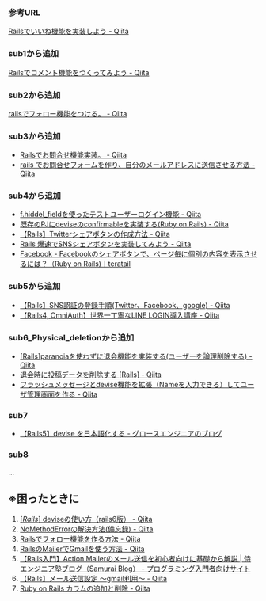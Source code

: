 ### 参考URL
[Railsでいいね機能を実装しよう - Qiita](https://qiita.com/nojinoji/items/2c66499848d882c31ffa)

### sub1から追加
[Railsでコメント機能をつくってみよう - Qiita](https://qiita.com/nojinoji/items/2034764897c6e91ef982)

### sub2から追加
[railsでフォロー機能をつける。 - Qiita](https://qiita.com/kitaokeita/items/59b625e0c43a62f5fe6a)

### sub3から追加
* [Railsでお問合せ機能実装。 - Qiita](https://qiita.com/YJ2222/items/fcf21b6a33721ede13e5)
* [rails でお問合せフォームを作り、自分のメールアドレスに送信させる方法 - Qiita](https://qiita.com/george022497/items/30a360baca14b33b4602)

### sub4から追加
* [f.hiddel_fieldを使ったテストユーザーログイン機能 - Qiita](https://qiita.com/V_PG_N/items/1f25efe3855881698eb6)
* [既存のPJにdeviseのconfirmableを実装する(Ruby on Rails) - Qiita](https://qiita.com/akahirout2641/items/39333b5ca88be6ce81fa)
* [【Rails】Twitterシェアボタンの作成方法 - Qiita](https://qiita.com/matsubishi5/items/adfb4a617a9494612c6b)
* [Rails 爆速でSNSシェアボタンを実装してみよう - Qiita](https://qiita.com/keitah/items/6bce3913c3f9f4415693)
* [Facebook - Facebookのシェアボタンで、ページ毎に個別の内容を表示させるには？（Ruby on Rails)｜teratail](https://teratail.com/questions/103055)

### sub5から追加
* [【Rails】SNS認証の登録手順(Twitter、Facebook、google) - Qiita](https://qiita.com/manbolila/items/8caa1f5d2b1fb96d2646)
* [【Rails4, OmniAuth】世界一丁寧なLINE LOGIN導入講座 - Qiita](https://qiita.com/YuitoSato/items/a9e613370f418d5c322c)

### sub6_Physical_deletionから追加
* [[Rails]paranoiaを使わずに退会機能を実装する(ユーザーを論理削除する) - Qiita](https://qiita.com/yuto_1014/items/358d0a425193b12c969a#userrb)
* [退会時に投稿データを削除する [Rails] - Qiita](https://qiita.com/mailok1212/items/533bbf7d97a9d4bd4573)
* [フラッシュメッセージとdevise機能を拡張（Nameを入力できる）してユーザ管理画面を作る - Qiita](https://qiita.com/pieroplus/items/a2ca31ef06446fab0ee0)

### sub7
* [【Rails5】devise を日本語化する - グロースエンジニアのブログ](http://31webcreation.hatenablog.com/entry/translate-devise-to-japanese)

### sub8
...


## ※困ったときに
1. [[*Rails*] deviseの使い方（rails6版） - Qiita](https://qiita.com/cigalecigales/items/16ce0a9a7e79b9c3974e)
2. [NoMethodErrorの解決方法(備忘録) - Qiita](https://qiita.com/okamoto_ryo/items/843bb818f40ae0ad7400)
3. [Railsでフォロー機能を作る方法 - Qiita](https://qiita.com/mitsumitsu1128/items/e41e2ff37f143db81897)
4. [RailsのMailerでGmailを使う方法 - Qiita](https://qiita.com/YuruFuwaFox/items/b6817856ae4fa2e39f7a)
5. [【Rails入門】Action Mailerのメール送信を初心者向けに基礎から解説 | 侍エンジニア塾ブログ（Samurai Blog） - プログラミング入門者向けサイト](https://www.sejuku.net/blog/48739)
6. [【Rails】メール送信設定 〜gmail利用〜 - Qiita](https://qiita.com/ozackiee/items/f260f34db4e5c887460d)
7. [Ruby on Rails カラムの追加と削除 - Qiita](https://qiita.com/azusanakano/items/a2847e4e582b9a627e3a)
